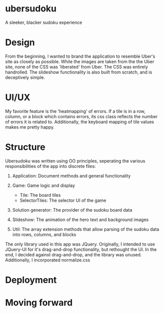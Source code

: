 ubersudoku
==========

A sleeker, blacker sudoku experience

Design
==========

From the beginning, I wanted to brand the application to resemble Uber's site as closely as possible. 
While the images are taken from the the Uber site, none of the CSS was 'liberated' from Uber. The CSS was entirely handrolled.
The slideshow functionality is also built from scratch, and is deceptively simple.

UI/UX
==========

My favorite feature is the 'heatmapping' of errors. If a tile is in a row, column, or a block which contains errors, its css class reflects the number of errors it is related to.
Additionally, the keyboard mapping of tile values makes me pretty happy.

Structure
==========

Ubersudoku was written using OO principles, seperating the various responsibilities of the app into discrete files:

1. Application: Document methods and general functionality

2. Game: Game logic and display
    * Tile: The board tiles
    * SelectorTiles: The selector UI of the game

3. Solution generator: The provider of the sudoku board data

4. Slideshow: The animation of the hero text and background images

5. Util: The array extension methods that allow parsing of the sudoku data into rows, columns, and blocks

The only library used in this app was JQuery. Originally, I intended to use JQuery-UI for it's drag-and-drop functionality, but rethought the UI. In the end, I decided against drag-and-drop, and the library was unused. Additionally, I incorporated normalize.css 


Deployment
==========

Moving forward
==========

